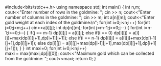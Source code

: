 #include<bits/stdc++.h>
using namespace std;
int main() {
    int n,m;
    cout<<"Enter number of rows in the goldmine: ";
    cin >> n;
    cout<<"Enter number of columns in the goldmine: ";
    cin >> m;
    int a[n][m];
    cout<<"Enter gold weight at each index of the goldmine:\n";
    for(int i=0;i<n;i++)
        for(int j=0;j<m;j++)
            cin>>a[i][j];
    int dp[n][m];
    for(int j=m-1;j>=0;j--)
    {
        for(int i=n-1;i>=0;i--)
        {
            if(j == m-1)
                dp[i][j] = a[i][j];
            else if(i == 0)
                dp[i][j] = a[i][j]+max(dp[i][j+1],dp[i+1][j+1]);
            else if(i == n-1)
                dp[i][j] = a[i][j]+max(dp[i-1][j+1],dp[i][j+1]);
            else
                dp[i][j] = a[i][j]+max(dp[i-1][j+1],max(dp[i][j+1],dp[i+1][j+1]));
        }
    }
    int maxi=0;
    for(int i=0;i<n;i++)    
        maxi = max(maxi,dp[i][0]);
    cout<<"Maximum gold which can be collected from the goldmine: ";
    cout<<maxi;
    return 0;
}
